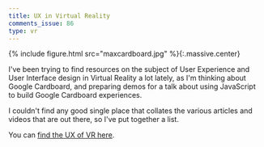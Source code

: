 ```yaml
---
title: UX in Virtual Reality
comments_issue: 86
type: vr
---
```


{% include figure.html src="maxcardboard.jpg" %}{:.massive.center}

I've been trying to find resources on the subject of User Experience and User Interface design in Virtual Reality a lot lately, as I'm thinking about Google Cardboard, and preparing demos for a talk about using JavaScript to build Google Cardboard experiences.

<!-- more -->

I couldn't find any good single place that collates the various articles and videos that are out there, so I've put together a list.

You can [find the UX of VR here](https://www.uxofvr.com).
